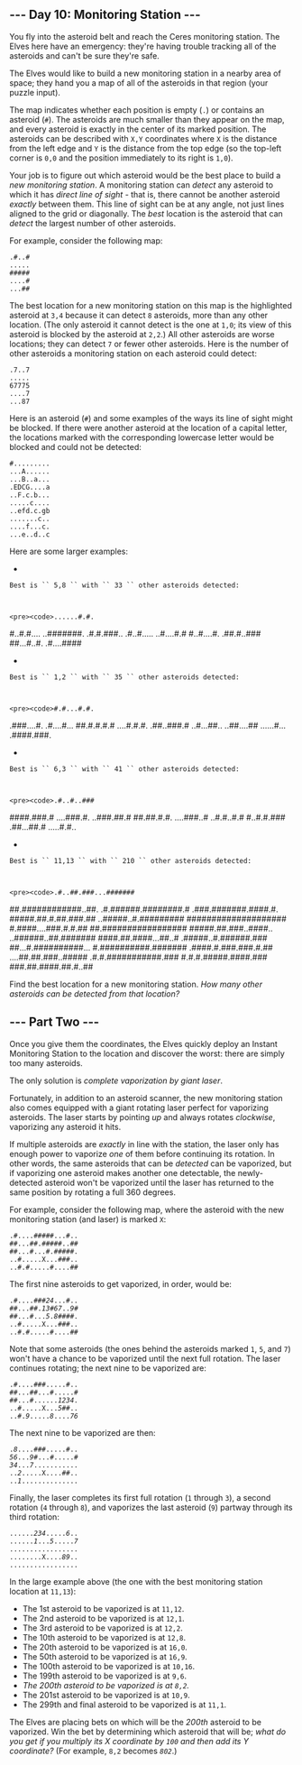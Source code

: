 ## --- Day 10: Monitoring Station ---

You fly into the asteroid belt and reach the Ceres monitoring station. The Elves here have an emergency: they're having trouble tracking all of the asteroids and can't be sure they're safe.

The Elves would like to build a new monitoring station in a nearby area of space; they hand you a map of all of the asteroids in that region (your puzzle input).

The map indicates whether each position is empty (`` . ``) or contains an asteroid (`` # ``). The asteroids are much smaller than they appear on the map, and every asteroid is exactly in the center of its marked position. The asteroids can be described with `` X,Y `` coordinates where `` X `` is the distance from the left edge and `` Y `` is the distance from the top edge (so the top-left corner is `` 0,0 `` and the position immediately to its right is `` 1,0 ``).

Your job is to figure out which asteroid would be the best place to build a _new monitoring station_. A monitoring station can _detect_ any asteroid to which it has _direct line of sight_ - that is, there cannot be another asteroid _exactly_ between them. This line of sight can be at any angle, not just lines aligned to the grid or <span title="The Elves on Ceres are clearly not concerned with honor.">diagonally</span>. The _best_ location is the asteroid that can _detect_ the largest number of other asteroids.

For example, consider the following map:

<pre><code>.#..#
.....
#####
....#
...<em>#</em>#
</code></pre>

The best location for a new monitoring station on this map is the highlighted asteroid at `` 3,4 `` because it can detect `` 8 `` asteroids, more than any other location. (The only asteroid it cannot detect is the one at `` 1,0 ``; its view of this asteroid is blocked by the asteroid at `` 2,2 ``.) All other asteroids are worse locations; they can detect `` 7 `` or fewer other asteroids. Here is the number of other asteroids a monitoring station on each asteroid could detect:

    .7..7
    .....
    67775
    ....7
    ...87

Here is an asteroid (`` # ``) and some examples of the ways its line of sight might be blocked. If there were another asteroid at the location of a capital letter, the locations marked with the corresponding lowercase letter would be blocked and could not be detected:

    #.........
    ...A......
    ...B..a...
    .EDCG....a
    ..F.c.b...
    .....c....
    ..efd.c.gb
    .......c..
    ....f...c.
    ...e..d..c

Here are some larger examples:

*   
    
    Best is `` 5,8 `` with `` 33 `` other asteroids detected:
    
    
    
    <pre><code>......#.#.
#..#.#....
..#######.
.#.#.###..
.#..#.....
..#....#.#
#..#....#.
.##.#..###
##...<em>#</em>..#.
.#....####
</code></pre>
    
    
*   
    
    Best is `` 1,2 `` with `` 35 `` other asteroids detected:
    
    
    
    <pre><code>#.#...#.#.
.###....#.
.<em>#</em>....#...
##.#.#.#.#
....#.#.#.
.##..###.#
..#...##..
..##....##
......#...
.####.###.
</code></pre>
    
    
*   
    
    Best is `` 6,3 `` with `` 41 `` other asteroids detected:
    
    
    
    <pre><code>.#..#..###
####.###.#
....###.#.
..###.<em>#</em>#.#
##.##.#.#.
....###..#
..#.#..#.#
#..#.#.###
.##...##.#
.....#.#..
</code></pre>
    
    
*   
    
    Best is `` 11,13 `` with `` 210 `` other asteroids detected:
    
    
    
    <pre><code>.#..##.###...#######
##.############..##.
.#.######.########.#
.###.#######.####.#.
#####.##.#.##.###.##
..#####..#.#########
####################
#.####....###.#.#.##
##.#################
#####.##.###..####..
..######..##.#######
####.##.####...##..#
.#####..#.######.###
##...#.####<em>#</em>#####...
#.##########.#######
.####.#.###.###.#.##
....##.##.###..#####
.#.#.###########.###
#.#.#.#####.####.###
###.##.####.##.#..##
</code></pre>
    
    

Find the best location for a new monitoring station. _How many other asteroids can be detected from that location?_

## --- Part Two ---

Once you give them the coordinates, the Elves quickly deploy an Instant Monitoring Station to the location and discover <span title="The Elves on Ceres just have a unique system of values, that's all.">the worst</span>: there are simply too many asteroids.

The only solution is _complete vaporization by giant laser_.

Fortunately, in addition to an asteroid scanner, the new monitoring station also comes equipped with a giant rotating laser perfect for vaporizing asteroids. The laser starts by pointing _up_ and always rotates _clockwise_, vaporizing any asteroid it hits.

If multiple asteroids are _exactly_ in line with the station, the laser only has enough power to vaporize _one_ of them before continuing its rotation. In other words, the same asteroids that can be _detected_ can be vaporized, but if vaporizing one asteroid makes another one detectable, the newly-detected asteroid won't be vaporized until the laser has returned to the same position by rotating a full 360 degrees.

For example, consider the following map, where the asteroid with the new monitoring station (and laser) is marked `` X ``:

    .#....#####...#..
    ##...##.#####..##
    ##...#...#.#####.
    ..#.....X...###..
    ..#.#.....#....##

The first nine asteroids to get vaporized, in order, would be:

<pre><code>.#....###<em>2</em><em>4</em>...#..
##...##.<em>1</em><em>3</em>#<em>6</em><em>7</em>..<em>9</em>#
##...#...<em>5</em>.<em>8</em>####.
..#.....X...###..
..#.#.....#....##
</code></pre>

Note that some asteroids (the ones behind the asteroids marked `` 1 ``, `` 5 ``, and `` 7 ``) won't have a chance to be vaporized until the next full rotation. The laser continues rotating; the next nine to be vaporized are:

<pre><code>.#....###.....#..
##...##...#.....#
##...#......<em>1</em><em>2</em><em>3</em><em>4</em>.
..#.....X...<em>5</em>##..
..#.<em>9</em>.....<em>8</em>....<em>7</em><em>6</em>
</code></pre>

The next nine to be vaporized are then:

<pre><code>.<em>8</em>....###.....#..
<em>5</em><em>6</em>...<em>9</em>#...#.....#
<em>3</em><em>4</em>...<em>7</em>...........
..<em>2</em>.....X....##..
..<em>1</em>..............
</code></pre>

Finally, the laser completes its first full rotation (`` 1 `` through `` 3 ``), a second rotation (`` 4 `` through `` 8 ``), and vaporizes the last asteroid (`` 9 ``) partway through its third rotation:

<pre><code>......<em>2</em><em>3</em><em>4</em>.....<em>6</em>..
......<em>1</em>...<em>5</em>.....<em>7</em>
.................
........X....<em>8</em><em>9</em>..
.................
</code></pre>

In the large example above (the one with the best monitoring station location at `` 11,13 ``):

*   The 1st asteroid to be vaporized is at `` 11,12 ``.
*   The 2nd asteroid to be vaporized is at `` 12,1 ``.
*   The 3rd asteroid to be vaporized is at `` 12,2 ``.
*   The 10th asteroid to be vaporized is at `` 12,8 ``.
*   The 20th asteroid to be vaporized is at `` 16,0 ``.
*   The 50th asteroid to be vaporized is at `` 16,9 ``.
*   The 100th asteroid to be vaporized is at `` 10,16 ``.
*   The 199th asteroid to be vaporized is at `` 9,6 ``.
*   _The 200th asteroid to be vaporized is at `` 8,2 ``._
*   The 201st asteroid to be vaporized is at `` 10,9 ``.
*   The 299th and final asteroid to be vaporized is at `` 11,1 ``.

The Elves are placing bets on which will be the _200th_ asteroid to be vaporized. Win the bet by determining which asteroid that will be; _what do you get if you multiply its X coordinate by `` 100 `` and then add its Y coordinate?_ (For example, `` 8,2 `` becomes _`` 802 ``_.)